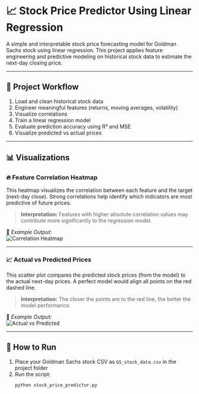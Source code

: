 # 📈 Stock Price Predictor Using Linear Regression

A simple and interpretable stock price forecasting model for Goldman Sachs stock using linear regression. This project applies feature engineering and predictive modeling on historical stock data to estimate the next-day closing price.

---

## 🧪 Project Workflow

1. Load and clean historical stock data  
2. Engineer meaningful features (returns, moving averages, volatility)  
3. Visualize correlations  
4. Train a linear regression model  
5. Evaluate prediction accuracy using R² and MSE  
6. Visualize predicted vs actual prices

---

## 📊 Visualizations

### 🔥 Feature Correlation Heatmap

This heatmap visualizes the correlation between each feature and the target (next-day close). Strong correlations help identify which indicators are most predictive of future prices.

> **Interpretation:** Features with higher absolute correlation values may contribute more significantly to the regression model.

📸 *Example Output:*  
![Correlation Heatmap](assets/correlation_heatmap.png)

---

### 📈 Actual vs Predicted Prices

This scatter plot compares the predicted stock prices (from the model) to the actual next-day prices. A perfect model would align all points on the red dashed line.

> **Interpretation:** The closer the points are to the red line, the better the model performance.

📸 *Example Output:*  
![Actual vs Predicted](assets/actual_vs_predicted.png)

---

## 🚀 How to Run

1. Place your Goldman Sachs stock CSV as `GS_stock_data.csv` in the project folder  
2. Run the script:
   ```bash
   python stock_price_predictor.py
